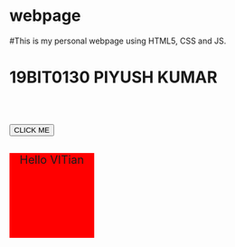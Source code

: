# webpage
#This is my  personal webpage using HTML5, CSS and JS. 
<!DOCTYPE html>
<html lang="en">
<head>
<meta charset="UTF-8">
<meta name="viewport" content="width=device-width, initial-scale=1.0">
<script src="https://ajax.googleapis.com/ajax/libs/jquery/3.5.1/jquery.min.js"></script>
<script>
 $(document).ready(function() {
 $("button").click(function() {
 $(".bottom").animate({right:'0%'},2000);
 $(".bottom").queue(function() {
 $(".bottom").css("background-color","yellow");
 $(".bottom").dequeue();
 })
 $(".bottom").animate({left:'0%'},2000);
 $(".bottom").queue(function() {
 $(".bottom").css("background-color","green");
 $(".bottom").dequeue();
 })
 $(".bottom").animate({bottom:'0%'},2000);
 $(".bottom").queue(function() {
 $(".bottom").css("background-color","blue");
 $(".bottom").dequeue();
 })
 $(".bottom").animate({top:'0%'},2000)
 $(".bottom").queue(function() {
 $(".bottom").css("display","none");
 $(".bottom").dequeue();
 })
 });
 });
</script>
<title>Document</title>
<style>
 .top {
 height: 100px;
 }
 .parent {
 position: relative;
 height: 600px;
 }
 .bottom {
 height: 150px;
 width: 150px;
 text-align: center;
 background-color: red;
 position: absolute;
 /* display: flex;
 justify-content: center;
 align-items: center; */
 }
 .hello {
 font-size: 20px;
 }
 button {
 margin-bottom: 30px;
 }
</style>
</head>
<body>
<div class="top">
 <h1>19BIT0130 PIYUSH KUMAR</h1>
</div>
<button>CLICK ME</button>
<div class="parent">
 <div class="bottom">
 <div class="hello">
 Hello VITian
 </div>
 </div>
</div>
</body>
</html>
